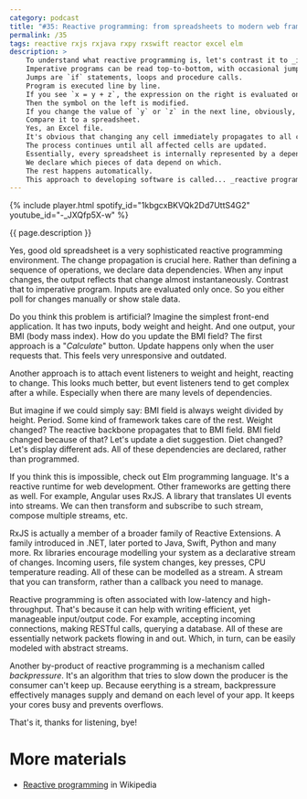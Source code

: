 ```yaml
---
category: podcast
title: "#35: Reactive programming: from spreadsheets to modern web frameworks"
permalink: /35
tags: reactive rxjs rxjava rxpy rxswift reactor excel elm
description: >
    To understand what reactive programming is, let's contrast it to _imperative_ programming.
    Imperative programs can be read top-to-bottom, with occasional jumps.
    Jumps are `if` statements, loops and procedure calls.
    Program is executed line by line.
    If you see `x = y + z`, the expression on the right is evaluated once.
    Then the symbol on the left is modified.
    If you change the value of `y` or `z` in the next line, obviously, it won't affect `x`.
    Compare it to a spreadsheet.
    Yes, an Excel file.
    It's obvious that changing any cell immediately propagates to all cells that depend on it, right?
    The process continues until all affected cells are updated.
    Essentially, every spreadsheet is internally represented by a dependency graph.
    We declare which pieces of data depend on which.
    The rest happens automatically.
    This approach to developing software is called... _reactive programming_.
---
```


{% include player.html spotify_id="1kbgcxBKVQk2Dd7UttS4G2" youtube_id="-_JXQfp5X-w" %}

{{ page.description }}

Yes, good old spreadsheet is a very sophisticated reactive programming environment.
The change propagation is crucial here.
Rather than defining a sequence of operations, we declare data dependencies.
When any input changes, the output reflects that change almost instantaneously.
Contrast that to imperative program.
Inputs are evaluated only once.
So you either poll for changes manually or show stale data.

Do you think this problem is artificial?
Imagine the simplest front-end application.
It has two inputs, body weight and height.
And one output, your BMI (body mass index).
How do you update the BMI field?
The first approach is a "_Calculate_" button.
Update happens only when the user requests that.
This feels very unresponsive and outdated.

Another approach is to attach event listeners to weight and height, reacting to change.
This looks much better, but event listeners tend to get complex after a while.
Especially when there are many levels of dependencies.

But imagine if we could simply say: BMI field is always weight divided by height.
Period.
Some kind of framework takes care of the rest.
Weight changed?
The reactive backbone propagates that to BMI field.
BMI field changed because of that?
Let's update a diet suggestion.
Diet changed?
Let's display different ads.
All of these dependencies are declared, rather than programmed.

If you think this is impossible, check out Elm programming language.
It's a reactive runtime for web development.
Other frameworks are getting there as well.
For example, Angular uses RxJS.
A library that translates UI events into streams.
We can then transform and subscribe to such stream, compose multiple streams, etc.

RxJS is actually a member of a broader family of Reactive Extensions.
A family introduced in .NET, later ported to Java, Swift, Python and many more.
Rx libraries encourage modelling your system as a declarative stream of changes.
Incoming users, file system changes, key presses, CPU temperature reading.
All of these can be modelled as a stream.
A stream that you can transform, rather than a callback you need to manage.

Reactive programming is often associated with low-latency and high-throughput.
That's because it can help with writing efficient, yet manageable input/output code.
For example, accepting incoming connections, making RESTful calls, querying a database.
All of these are essentially network packets flowing in and out.
Which, in turn, can be easily modeled with abstract streams.

Another by-product of reactive programming is a mechanism called _backpressure_.
It's an algorithm that tries to slow down the producer is the consumer can't keep up.
Because eerything is a stream, backpressure effectively manages supply and demand on each level of your app.
It keeps your cores busy and prevents overflows.

That's it, thanks for listening, bye!

# More materials

* [Reactive programming](https://en.wikipedia.org/wiki/Reactive_programming) in Wikipedia


